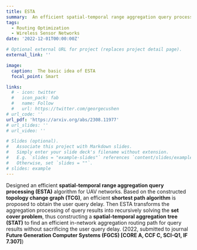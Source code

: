 ```yaml
---
title: ESTA
summary:  An efficient spatial-temporal range aggregation query processing (ESTA) algorithm  for UAV networks
tags:
  - Routing Optimization
  - Wireless Sensor Networks
date: '2022-12-01T00:00:00Z'

# Optional external URL for project (replaces project detail page).
external_link: ''

image:
  caption:  The basic idea of ESTA
  focal_point: Smart

links:
  # - icon: twitter
  #   icon_pack: fab
  #   name: Follow
  #   url: https://twitter.com/georgecushen
# url_code: ''
url_pdf: 'https://arxiv.org/abs/2308.11977'
# url_slides: ''
# url_video: ''

# Slides (optional).
#   Associate this project with Markdown slides.
#   Simply enter your slide deck's filename without extension.
#   E.g. `slides = "example-slides"` references `content/slides/example-slides.md`.
#   Otherwise, set `slides = ""`.
# slides: example
---
```


Designed an efficient **spatial-temporal range aggregation query processing (ESTA)** algorithm for UAV networks. Based on the constructed **topology change graph (TCG)**, an efficient **shortest path algorithm** is proposed to obtain the user query delay. Then ESTA transforms the aggregation processing of query results into recursively solving the **set cover problem**, thus constructing a **spatial-temporal aggregation tree (STAT)** to find an efficient in-network aggregation routing path for query results without sacrificing the user query delay. (2022, submitted to journal **Future Generation Computer Systems (FGCS) [CORE A, CCF C, SCI-Q1, IF 7.307]**)
